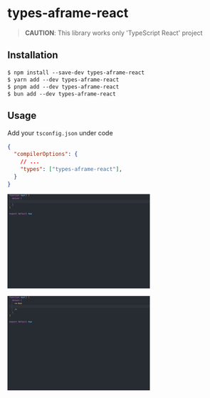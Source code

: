 # types-aframe-react

> **CAUTION**: This library works only 'TypeScript React' project

## Installation

```console
$ npm install --save-dev types-aframe-react
$ yarn add --dev types-aframe-react
$ pnpm add --dev types-aframe-react
$ bun add --dev types-aframe-react
```

## Usage

Add your `tsconfig.json` under code

```json
{
  "compilerOptions": {
    // ...
    "types": ["types-aframe-react"],
  }
}
```

![](https://github.com/juunini/types-aframe-react/blob/main/tag.gif?raw=true)

![](https://github.com/juunini/types-aframe-react/blob/main/prop.gif?raw=true)
